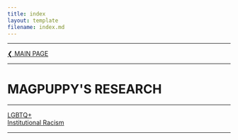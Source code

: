 ```yaml
---
title: index
layout: template
filename: index.md
---
```


- - - -

[❮ MAIN PAGE](index.md)

- - - -

# MAGPUPPY'S RESEARCH

- - - -

[LGBTQ+](lgbtq.md)\
[Institutional Racism](institutionalracism.md)

- - - -
